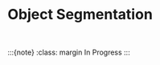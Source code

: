 <br>

# Object Segmentation

<br>

:::{note}
:class: margin
In Progress
:::

<br>
<br>

<br>
<br>

<br>
<br>

<br>
<br>
